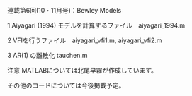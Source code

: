 連載第6回(10・11月号)：Bewley Models

1 Aiyagari (1994) モデルを計算するファイル　aiyagari_1994.m

2 VFIを行うファイル　aiyagari_vfi1.m, aiyagari_vfi2.m

3 AR(1) の離散化 tauchen.m

注意
MATLABについては北尾早霧が作成しています。


その他のコードについては今後掲載予定。
